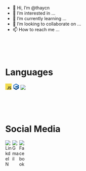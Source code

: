 - 👋 Hi, I’m @thaycn
- 👀 I’m interested in ...
- 🌱 I’m currently learning ...
- 💞️ I’m looking to collaborate on ...
- 📫 How to reach me ...

<!---
thaycn/thaycn is a ✨ special ✨ repository because its `README.md` (this file) appears on your GitHub profile.
You can click the Preview link to take a look at your changes.
--->

<br>
<br>
<br>

<h1>Languages</h1>

<code><img height="20" src="https://raw.githubusercontent.com/github/explore/80688e429a7d4ef2fca1e82350fe8e3517d3494d/topics/javascript/javascript.png"></code>
<code><img height="20" src="https://raw.githubusercontent.com/github/explore/80688e429a7d4ef2fca1e82350fe8e3517d3494d/topics/cpp/cpp.png"></code>
<code><img height="20" src="https://raw.githubusercontent.com/github/explore/80688e429a7d4ef2fca1e82350fe8e3517d3494d/topics/c#/C#.png.png"></code>

<br>
<br>
<br>

<h1>Social Media</h1>

<a target="_blank" href="https://www.linkedin.com/in/tainara-nogueira-bbb95b136/">
  <img align="left" alt="LinkdeIN" width="22px" src="https://danielscott.com.br/wp-content/uploads/2015/12/linkedin-icon.png" />
</a>

<a target="_blank" href="mailto:thay.cnogueira@gmail.com">
  <img align="left" alt="Gmail" width="22px" src="https://icons.iconarchive.com/icons/martz90/circle/256/gmail-icon.png" />
</a>

<a target="_blank" href="https://www.facebook.com/tainara.nogueira.9">
  <img align="left" alt="Facebook" width="22px" src="https://upload.wikimedia.org/wikipedia/commons/1/1b/Facebook_icon.svg" />
</a>
